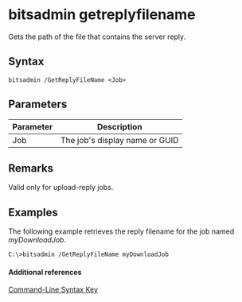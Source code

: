 # bitsadmin getreplyfilename



Gets the path of the file that contains the server reply.

## Syntax

```
bitsadmin /GetReplyFileName <Job>
```

## Parameters

|Parameter|Description|
|---------|-----------|
|Job|The job's display name or GUID|

## Remarks

Valid only for upload-reply jobs.

## <a name="BKMK_examples"></a>Examples

The following example retrieves the reply filename for the job named *myDownloadJob*.
```
C:\>bitsadmin /GetReplyFileName myDownloadJob
```

#### Additional references

[Command-Line Syntax Key](command-line-syntax-key.md)